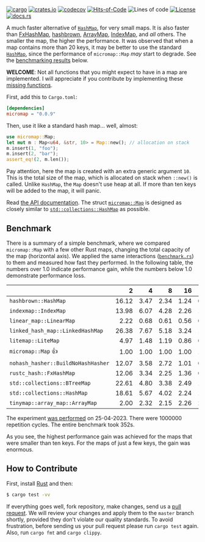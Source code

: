 [![cargo](https://github.com/yegor256/micromap/actions/workflows/cargo.yml/badge.svg)](https://github.com/yegor256/micromap/actions/workflows/cargo.yml)
[![crates.io](https://img.shields.io/crates/v/micromap.svg)](https://crates.io/crates/micromap)
[![codecov](https://codecov.io/gh/yegor256/micromap/branch/master/graph/badge.svg)](https://codecov.io/gh/yegor256/micromap)
[![Hits-of-Code](https://hitsofcode.com/github/yegor256/micromap)](https://hitsofcode.com/view/github/yegor256/micromap)
![Lines of code](https://img.shields.io/tokei/lines/github/yegor256/micromap)
[![License](https://img.shields.io/badge/license-MIT-green.svg)](https://github.com/yegor256/micromap/blob/master/LICENSE.txt)
[![docs.rs](https://img.shields.io/docsrs/micromap)](https://docs.rs/micromap/latest/micromap/)

A much faster alternative of [`HashMap`](https://doc.rust-lang.org/std/collections/struct.HashMap.html), 
for very small maps. 
It is also faster than
[FxHashMap](https://github.com/rust-lang/rustc-hash),
[hashbrown](https://github.com/rust-lang/hashbrown),
[ArrayMap](https://github.com/robjtede/tinymap),
[IndexMap](https://crates.io/crates/indexmap),
and _all_ others.
The smaller the map, the higher the performance. 
It was observed that when a map contains more than 20 keys, it may be better to use the standard 
[`HashMap`](https://doc.rust-lang.org/std/collections/struct.HashMap.html), since
the performance of `micromap::Map` _may_ start to degrade. 
See the [benchmarking results](#benchmark) below.

**WELCOME**: 
Not all functions that you might expect to have in a map are implemented. 
I will appreciate if you contribute by implementing these 
[missing functions](https://github.com/yegor256/micromap/issues).

First, add this to `Cargo.toml`:

```toml
[dependencies]
micromap = "0.0.9"
```

Then, use it like a standard hash map... well, almost:

```rust
use micromap::Map;
let mut m : Map<u64, &str, 10> = Map::new(); // allocation on stack
m.insert(1, "foo");
m.insert(2, "bar");
assert_eq!(2, m.len());
```

Pay attention, here the map is created with an extra generic argument `10`. This is 
the total size of the map, which is allocated on stack when `::new()` is called. 
Unlike `HashMap`, the `Map` doesn't use heap at all. If more than ten keys will be
added to the map, it will panic.

Read [the API documentation](https://docs.rs/micromap/latest/micromap/). The struct
[`micromap::Map`](https://docs.rs/micromap/latest/micromap/struct.Map.html) is designed as closely similar to 
[`std::collections::HashMap`](https://doc.rust-lang.org/std/collections/struct.HashMap.html) as possible.

## Benchmark

There is a summary of a simple benchmark, where we compared `micromap::Map` with
a few other Rust maps, changing the total capacity of the map (horizontal axis).
We applied the same interactions 
([`benchmark.rs`](https://github.com/yegor256/micromap/blob/master/tests/benchmark.rs)) 
to them and measured how fast they performed. In the following table, 
the numbers over 1.0 indicate performance gain, 
while the numbers below 1.0 demonstrate performance loss.

<!-- benchmark -->
| | 2 | 4 | 8 | 16 | 32 | 64 | 128 |
| --- | --: | --: | --: | --: | --: | --: | --: |
| `hashbrown::HashMap` | 16.12 | 3.47 | 2.34 | 1.24 | 0.51 | 0.26 | 0.12 |
| `indexmap::IndexMap` | 13.98 | 6.07 | 4.28 | 2.26 | 1.15 | 0.57 | 0.27 |
| `linear_map::LinearMap` | 2.22 | 0.68 | 0.61 | 0.56 | 0.48 | 0.60 | 0.49 |
| `linked_hash_map::LinkedHashMap` | 26.38 | 7.67 | 5.18 | 3.24 | 1.46 | 0.77 | 0.35 |
| `litemap::LiteMap` | 4.97 | 1.48 | 1.19 | 0.86 | 0.46 | 0.29 | 0.18 |
| `micromap::Map` 👍 | 1.00 | 1.00 | 1.00 | 1.00 | 1.00 | 1.00 | 1.00 |
| `nohash_hasher::BuildNoHashHasher` | 12.07 | 3.58 | 2.72 | 1.01 | 0.48 | 0.25 | 0.11 |
| `rustc_hash::FxHashMap` | 12.06 | 3.34 | 2.25 | 1.36 | 0.48 | 0.25 | 0.12 |
| `std::collections::BTreeMap` | 22.61 | 4.80 | 3.38 | 2.49 | 1.22 | 0.60 | 0.35 |
| `std::collections::HashMap` | 18.61 | 5.67 | 4.02 | 2.24 | 1.13 | 0.56 | 0.26 |
| `tinymap::array_map::ArrayMap` | 2.00 | 2.32 | 2.15 | 2.26 | 2.28 | 2.30 | 2.01 |

The experiment [was performed](https://github.com/yegor256/micromap/actions/workflows/benchmark.yml) on 25-04-2023.
There were 1000000 repetition cycles.
The entire benchmark took 352s.

<!-- benchmark -->

As you see, the highest performance gain was achieved for the maps that were smaller than ten keys.
For the maps of just a few keys, the gain was enormous.

## How to Contribute

First, install [Rust](https://www.rust-lang.org/tools/install) and then:

```bash
$ cargo test -vv
```

If everything goes well, fork repository, make changes, send us a [pull request](https://www.yegor256.com/2014/04/15/github-guidelines.html).
We will review your changes and apply them to the `master` branch shortly,
provided they don't violate our quality standards. To avoid frustration,
before sending us your pull request please run `cargo test` again. Also, 
run `cargo fmt` and `cargo clippy`.
